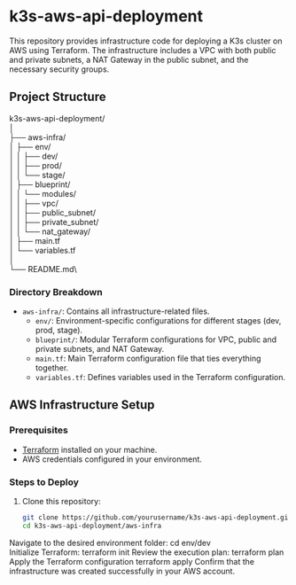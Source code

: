 # k3s-aws-api-deployment

This repository provides infrastructure code for deploying a K3s cluster on AWS using Terraform. The infrastructure includes a VPC with both public and private subnets, a NAT Gateway in the public subnet, and the necessary security groups.

## Project Structure

k3s-aws-api-deployment/\
│\
├── aws-infra/\
│ ├── env/\
│ │ ├── dev/\
│ │ ├── prod/\
│ │ └── stage/\
│ ├── blueprint/\
│ │ └── modules/\
│ │ ├── vpc/\
│ │ ├── public_subnet/\
│ │ ├── private_subnet/\
│ │ └── nat_gateway/\
│ ├── main.tf\
│ └── variables.tf\
│\
└── README.md\

### Directory Breakdown
- `aws-infra/`: Contains all infrastructure-related files.
  - `env/`: Environment-specific configurations for different stages (dev, prod, stage).
  - `blueprint/`: Modular Terraform configurations for VPC, public and private subnets, and NAT Gateway.
  - `main.tf`: Main Terraform configuration file that ties everything together.
  - `variables.tf`: Defines variables used in the Terraform configuration.

## AWS Infrastructure Setup

### Prerequisites
- [Terraform](https://www.terraform.io/downloads.html) installed on your machine.
- AWS credentials configured in your environment.

### Steps to Deploy
1. Clone this repository:
   ```bash
   git clone https://github.com/yourusername/k3s-aws-api-deployment.git
   cd k3s-aws-api-deployment/aws-infra
Navigate to the desired environment folder:
cd env/dev   
Initialize Terraform:
terraform init
Review the execution plan:
terraform plan
Apply the Terraform configuration
terraform apply
Confirm that the infrastructure was created successfully in your AWS account.
